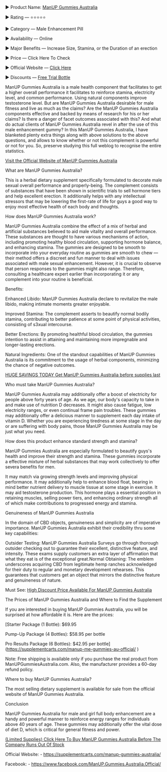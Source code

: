  ► Product Name: [ManUP Gummies Australia](https://supplementcarts.com/manup-me-gummies-au-official/
)

► Rating — ⭐⭐⭐⭐⭐

► Category — Male Enhancement Pill

► Availability — Online

► Major Benefits — Increase Size, Stamina, or the Duration of an erection

► Price — Click Here To Check

► Official Website — [Click Here](https://supplementcarts.com/manup-me-gummies-au-official/
)

► Discounts — [Free Trial Bottle](https://supplementcarts.com/manup-me-gummies-au-official/
)

 

ManUP Gummies Australia is a male health component that facilitates to get a higher overall performance it facilitates to reinforce stamina, electricity level, and common performance. Using natural components improve testosterone level. But are ManUP Gummies Australia desirable for male fitness and live as much as the claims? Are the ManUP Gummies Australia components effective and backed by means of research for his or her claims? Is there a danger of facet outcomes associated with this? And what do actual clients of ManUP Gummies Australia revel in after the use of this male enhancement gummy? In this ManUP Gummies Australia, I have blanketed plenty extra things along with above solutions to the above questions, and allows to know whether or not this complement is powerful or not for you. So, preserve studying this full weblog to recognise the entire statistics.

 



[Visit the Official Website of ManUP Gummies Australia](https://supplementcarts.com/manup-me-gummies-au-official/
)

 

What are ManUP Gummies Australia?

 

This is a herbal dietary supplement specifically formulated to decorate male sexual overall performance and properly-being. The complement consists of substances that have been shown in scientific trials to sell hormone tiers and help excellent erection. It additionally helps with any intellectual stressors that may be lowering the first-rate of life for guys a good way to enjoy most effective health of each body and thoughts.

 

How does ManUP Gummies Australia work?

 

ManUP Gummies Australia combine the effect of a mix of herbal and artificial substances believed to aid male vitality and overall performance. These substances are thought to have various mechanisms of action, including promoting healthy blood circulation, supporting hormone balance, and enhancing stamina. The gummies are designed to be smooth to incorporate into your everyday routine as gummies are smooth to chew — their method offers a discreet and fun manner to deal with issues associated with male sexual enhancement. However, it is crucial to observe that person responses to the gummies might also range. Therefore, consulting a healthcare expert earlier than incorporating it or any complement into your routine is beneficial.

 

Benefits:

 

Enhanced Libido: ManUP Gummies Australia declare to revitalize the male libido, making intimate moments greater enjoyable.

Improved Stamina: The complement asserts to beautify normal bodily stamina, contributing to better patience at some point of physical activities, consisting of s3xual intercourse.

Better Erections: By promoting healthful blood circulation, the gummies intention to assist in attaining and maintaining more impregnable and longer-lasting erections.

Natural Ingredients: One of the standout capabilities of ManUP Gummies Australia is its commitment to the usage of herbal components, minimizing the chance of negative outcomes.

 




[HUGE SAVINGS TODAY Get ManUP Gummies Australia before supplies last](https://supplementcarts.com/manup-me-gummies-au-official/
)

 

Who must take ManUP Gummies Australia?

 

ManUP Gummies Australia may additionally offer a boost of electricity for people above forty years of age. As we age, our body's capacity to take in and make use of nutrition D decreases. It might also cause fatigue, low electricity ranges, or even continual frame pain troubles. These gummies may additionally offer a delicious manner to supplement each day intake of vitamin D. Whether you are experiencing tiredness at some stage in the day or are suffering with body pains, those ManUP Gummies Australia may be just what you need.

 

How does this product enhance standard strength and stamina?

 

ManUP Gummies Australia are especially formulated to beautify guys's health and improve their strength and stamina. These gummies incorporate a effective mixture of herbal substances that may work collectively to offer severa benefits for men.

It may match via growing strength levels and improving physical performance. It may additionally help to enhance blood float, bearing in mind better nutrient delivery to muscle tissue at some stage in exercise. It may aid testosterone production. This hormone plays a essential position in retaining muscles, selling power tiers, and enhancing ordinary strength all of which make contributions to progressed energy and stamina.

 

Genuineness of ManUP Gummies Australia

 

In the domain of CBD objects, genuineness and simplicity are of imperative importance. ManUP Gummies Australia exhibit their credibility thru some key capabilities:

Outsider Testing: ManUP Gummies Australia Surveys go through thorough outsider checking out to guarantee their excellent, distinctive feature, and intensity. These exams supply customers an extra layer of affirmation that what they eat is of the exceptional great.Normal Obtaining: The emblem underscores acquiring CBD from legitimate hemp ranches acknowledged for their duty to regular and monetary development rehearses. This guarantees that customers get an object that mirrors the distinctive feature and genuineness of nature.

 




Must See: [High Discount Price Available For ManUP Gummies Australia](https://supplementcarts.com/manup-me-gummies-au-official/
)

 

The Prices of ManUP Gummies Australia and Where to Find the Supplement

 

If you are interested in buying ManUP Gummies Australia, you will be surprised at how affordable it is. Here are the prices:

 

[Starter Package (1 Bottle): $69.95

Pump-Up Package (4 Bottles): $58.95 per bottle

Pro Results Package (6 Bottles): $42.95 per bottle](https://supplementcarts.com/manup-me-gummies-au-official/
)

 

Note: Free shipping is available only if you purchase the real product from ManUPGummiesAustralia.com. Also, the manufacturer provides a 60-day refund policy.

 

Where to buy ManUP Gummies Australia?

 

The most selling dietary supplement is available for sale from the official website of ManUP Gummies Australia.

 

Conclusion

 

ManUP Gummies Australia for male and girl full body enhancement are a handy and powerful manner to reinforce energy ranges for individuals above 40 years of age. These gummies may additionally offer the vital dose of diet D, which is critical for general fitness and power.

 

[(Limited Supplies) Click Here To Buy ManUP Gummies Australia Before The Company Runs Out Of Stock](https://supplementcarts.com/manup-me-gummies-au-official/
)

 

Official Website: - https://supplementcarts.com/manup-gummies-australia/

Facebook: - https://www.facebook.com/ManUP.Gummies.Australia.Official/
